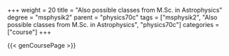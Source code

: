 +++
weight = 20
title = "Also possible classes from M.Sc. in  Astrophysics"
degree = "msphysik2"
parent = "physics70c"
tags = ["msphysik2", "Also possible classes from M.Sc. in  Astrophysics", "physics70c"]
categories = ["course"]
+++

{{< genCoursePage >}}

